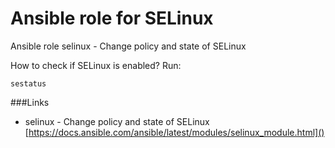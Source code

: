 # Ansible role for SELinux
Ansible role selinux - Change policy and state of SELinux

How to check if SELinux is enabled? Run:
```
sestatus
```

###Links
- selinux - Change policy and state of SELinux [https://docs.ansible.com/ansible/latest/modules/selinux_module.html]()

